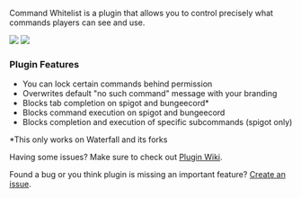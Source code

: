 Command  Whitelist is a plugin that allows you to control 
precisely what commands players can see and use.

<img src="https://img.shields.io/bstats/servers/8705?label=Spigot%20servers%20using%20CommandWhitelist&style=for-the-badge">
<img src="https://img.shields.io/bstats/servers/8704?label=Proxy%20servers%20using%20CommandWhitelist&style=for-the-badge">

<h3>Plugin Features</h3>

<ul>
<li>You can lock certain commands behind permission
<li>Overwrites default "no such command" message with your branding
<li>Blocks tab completion on spigot and bungeecord*</li>
<li>Blocks command execution on spigot and bungeecord</li>
<li>Blocks completion and execution of specific subcommands (spigot only)</li>
</ul>

\*This only works on Waterfall and its forks 

Having some issues? Make sure to check out <a href="https://github.com/YouHaveTrouble/CommandWhitelist/wiki">Plugin Wiki</a>.

Found a bug or you think plugin is missing an important feature? <a href="https://github.com/YouHaveTrouble/CommandWhitelist/issues">Create an issue</a>.
